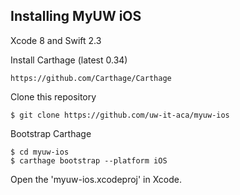 ## Installing MyUW iOS

Xcode 8 and Swift 2.3

Install Carthage (latest 0.34)
```
https://github.com/Carthage/Carthage
```


Clone this repository
```
$ git clone https://github.com/uw-it-aca/myuw-ios
```

Bootstrap Carthage
```
$ cd myuw-ios
$ carthage bootstrap --platform iOS
```

Open the 'myuw-ios.xcodeproj' in Xcode.
